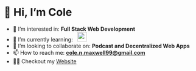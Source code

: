 # 👋 Hi, I’m Cole
- 👀 I’m interested in: **Full Stack Web Development**
- 🌱 I’m currently learning: &nbsp; <img src=https://clipartart.com/images/javascript-icon-clipart-6.png width="25"/> &nbsp;
- 💞️ I’m looking to collaborate on: **Podcast and Decentralized Web Apps**
- 📫 How to reach me: **cole.n.maxwell99@gmail.com**
- 👨‍💻 Checkout my [Website](https://colemaxwell.dev/)
